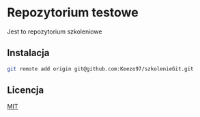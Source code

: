 # Repozytorium testowe

Jest to repozytorium szkoleniowe

## Instalacja

```bash 
git remote add origin git@github.com:Keezo97/szkolenieGit.git
```

## Licencja

[MIT](htttps://choosealicense.com/licenses/mit/)
